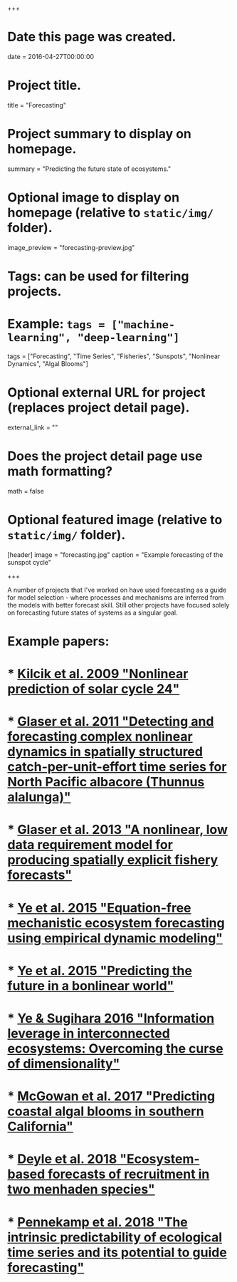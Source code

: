 +++
# Date this page was created.
date = 2016-04-27T00:00:00

# Project title.
title = "Forecasting"

# Project summary to display on homepage.
summary = "Predicting the future state of ecosystems."

# Optional image to display on homepage (relative to `static/img/` folder).
image_preview = "forecasting-preview.jpg"

# Tags: can be used for filtering projects.
# Example: `tags = ["machine-learning", "deep-learning"]`
tags = ["Forecasting", "Time Series", "Fisheries", "Sunspots", "Nonlinear Dynamics", "Algal Blooms"]

# Optional external URL for project (replaces project detail page).
external_link = ""

# Does the project detail page use math formatting?
math = false

# Optional featured image (relative to `static/img/` folder).
[header]
image = "forecasting.jpg"
caption = "Example forecasting of the sunspot cycle"

+++

A number of projects that I've worked on have used forecasting as a guide for model selection - where processes and mechanisms are inferred from the models with better forecast skill. Still other projects have focused solely on forecasting future states of systems as a singular goal.

# Example papers:
# 
# 
# * [Kilcik et al. 2009 "Nonlinear prediction of solar cycle 24"](/publication/2009_solar-cycle-prediction/)
# * [Glaser et al. 2011 "Detecting and forecasting complex nonlinear dynamics in spatially structured catch-per-unit-effort time series for North Pacific albacore (Thunnus alalunga)"](/publication/2011_spatial-forecasts/)
# * [Glaser et al. 2013 "A nonlinear, low data requirement model for producing spatially explicit fishery forecasts"](/publication/2013_spatial-forecasts/)
# * [Ye et al. 2015 "Equation-free mechanistic ecosystem forecasting using empirical dynamic modeling"](/publication/2015_equation-free-modeling/)
# * [Ye et al. 2015 "Predicting the future in a bonlinear world"](/publication/2015_nonlinear-prediction/)
# * [Ye & Sugihara 2016 "Information leverage in interconnected ecosystems: Overcoming the curse of dimensionality"](/publication/2016_information-leverage/)
# * [McGowan et al. 2017 "Predicting coastal algal blooms in southern California"](/publication/2017_predicting-algal-blooms/)
# * [Deyle et al. 2018 "Ecosystem‐based forecasts of recruitment in two menhaden species"](/publication/2018_menhaden-forecasts/)
# * [Pennekamp et al. 2018 "The intrinsic predictability of ecological time series and its potential to guide forecasting"](/publication/2018_intrinsic-predictability/)
